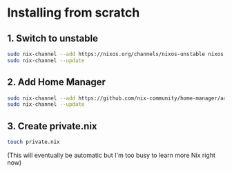 # Installing from scratch

## 1. Switch to unstable
```bash
sudo nix-channel --add https://nixos.org/channels/nixos-unstable nixos
sudo nix-channel --update
```

## 2. Add Home Manager
```bash
sudo nix-channel --add https://github.com/nix-community/home-manager/archive/master.tar.gz home-manager
sudo nix-channel --update
```

## 3. Create private.nix
```bash
touch private.nix
```
(This will eventually be automatic but I'm too busy to learn more Nix right now)
